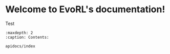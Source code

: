 # Welcome to EvoRL's documentation!


Test

```{toctree}
:maxdepth: 2
:caption: Contents:

apidocs/index
```
